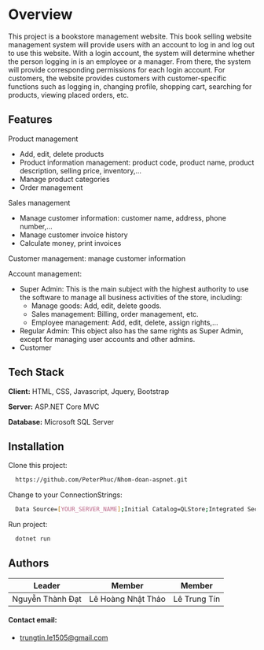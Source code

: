 # Overview

This project is a bookstore management website. This book selling website management system will provide users with an account to log in and log out to use this website. With a login account, the system will determine whether the person logging in is an employee or a manager. From there, the system will provide corresponding permissions for each login account. For customers, the website provides customers with customer-specific functions such as logging in, changing profile, shopping cart, searching for products, viewing placed orders, etc.


## Features
Product management
- Add, edit, delete products
- Product information management: product code, product name, product description, selling price, inventory,...
- Manage product categories
- Order management

Sales management
- Manage customer information: customer name, address, phone number,...
- Manage customer invoice history
- Calculate money, print invoices

Customer management: manage customer information

Account management:
- Super Admin: This is the main subject with the highest authority to use the software to manage all business activities of the store, including:
    + Manage goods: Add, edit, delete goods.
    + Sales management: Billing, order management, etc.
    + Employee management: Add, edit, delete, assign rights,...
- Regular Admin: This object also has the same rights as Super Admin, except for managing user accounts and other admins.
- Customer

## Tech Stack

**Client:** HTML, CSS, Javascript, Jquery, Bootstrap

**Server:** ASP.NET Core MVC

**Database:** Microsoft SQL Server


## Installation
Clone this project: 
```bash
  https://github.com/PeterPhuc/Nhom-doan-aspnet.git
```

Change to your ConnectionStrings:
```bash
  Data Source=[YOUR_SERVER_NAME];Initial Catalog=QLStore;Integrated Security=True
```

Run project:
```bash
  dotnet run
```

## Authors

| Leader          | Member         | Member         |
|-----------------|----------------|----------------|
|Nguyễn Thành Đạt      | Lê Hoàng Nhật Thảo   | Lê Trung Tín   | 

#### Contact email:
- [trungtin.le1505@gmail.com](mailto:trungtin.le1505@gmail.com)